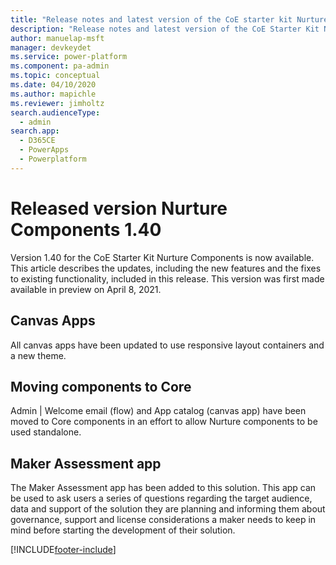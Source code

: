 ```yaml
---
title: "Release notes and latest version of the CoE starter kit Nurture Components 1.40 | MicrosoftDocs"
description: "Release notes and latest version of the CoE Starter Kit Nurture Components 1.40."
author: manuelap-msft
manager: devkeydet
ms.service: power-platform
ms.component: pa-admin
ms.topic: conceptual
ms.date: 04/10/2020
ms.author: mapichle
ms.reviewer: jimholtz
search.audienceType: 
  - admin
search.app: 
  - D365CE
  - PowerApps
  - Powerplatform
---
```


# Released version Nurture Components 1.40

Version 1.40 for the CoE Starter Kit Nurture Components is now available. This article describes the updates, including the new features and the fixes to existing functionality, included in this release. This version was first made available in preview on April 8, 2021.

## Canvas Apps

All canvas apps have been updated to use responsive layout containers and a new theme.

## Moving components to Core

Admin | Welcome email (flow) and App catalog (canvas app) have been moved to Core components in an effort to allow Nurture components to be used standalone.

## Maker Assessment app

The Maker Assessment app has been added to this solution. This app can be used to ask users a series of questions regarding the target audience, data and support of the solution they are planning and informing them about governance, support and license considerations a maker needs to keep in mind before starting the development of their solution.

[!INCLUDE[footer-include](../../../includes/footer-banner.md)]